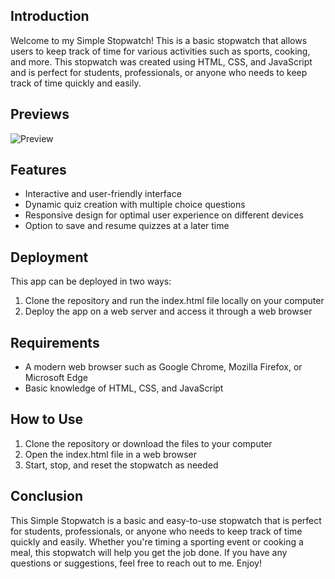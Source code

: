 ## Introduction

Welcome to my Simple Stopwatch! This is a basic stopwatch that allows users to keep track of time for various activities such as sports, cooking, and more. This stopwatch was created using HTML, CSS, and JavaScript and is perfect for students, professionals, or anyone who needs to keep track of time quickly and easily.

## Previews

![Preview](/StopWatch/pre1.JPG)

## Features

- Interactive and user-friendly interface
- Dynamic quiz creation with multiple choice questions
- Responsive design for optimal user experience on different devices
- Option to save and resume quizzes at a later time

## Deployment

This app can be deployed in two ways:

1. Clone the repository and run the index.html file locally on your computer
2. Deploy the app on a web server and access it through a web browser

## Requirements

- A modern web browser such as Google Chrome, Mozilla Firefox, or Microsoft Edge
- Basic knowledge of HTML, CSS, and JavaScript

## How to Use

1. Clone the repository or download the files to your computer
2. Open the index.html file in a web browser
3. Start, stop, and reset the stopwatch as needed

## Conclusion

This Simple Stopwatch is a basic and easy-to-use stopwatch that is perfect for students, professionals, or anyone who needs to keep track of time quickly and easily. Whether you're timing a sporting event or cooking a meal, this stopwatch will help you get the job done. If you have any questions or suggestions, feel free to reach out to me. Enjoy!
